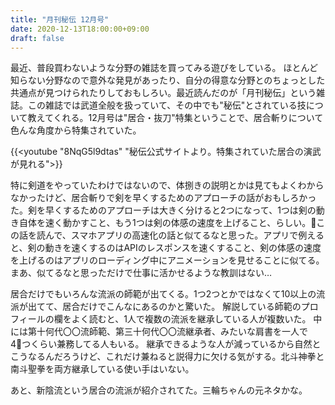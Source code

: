 ```yaml
---
title: "月刊秘伝 12月号"
date: 2020-12-13T18:00:00+09:00
draft: false
---
```


最近、普段買わないような分野の雑誌を買ってみる遊びをしている。
ほとんど知らない分野なので意外な発見があったり、自分の得意な分野とのちょっとした共通点が見つけられたりしておもしろい。最近読んだのが「月刊秘伝」という雑誌。この雑誌では武道全般を扱っていて、その中でも"秘伝"とされている技について教えてくれる。12月号は"居合・抜刀"特集ということで、居合斬りについて色んな角度から特集されていた。

{{<youtube "8NqG5l9dtas" "秘伝公式サイトより。特集されていた居合の演武が見れる">}}
<!-- {{<youtube "8NqG5l9dtas">}} -->

特に剣道をやっていたわけではないので、体捌きの説明とかは見てもよくわからなかったけど、居合斬りで剣を早くするためのアプローチの話がおもしろかった。剣を早くするためのアプローチは大きく分けると2つになって、1つは剣の動き自体を速く動かすこと、もう1つは剣の体感の速度を上げること、らしい。この話を読んで、スマホアプリの高速化の話と似てるなと思った。アプリで例えると、剣の動きを速くするのはAPIのレスポンスを速くすること、剣の体感の速度を上げるのはアプリのローディング中にアニメーションを見せることに似てる。まあ、似てるなと思っただけで仕事に活かせるような教訓はない…

居合だけでもいろんな流派の師範が出てくる。1つ2つとかではなくて10以上の流派が出てて、居合だけでこんなにあるのかと驚いた。
解説している師範のプロフィールの欄をよく読むと、1人で複数の流派を継承している人が複数いた。
中には第十何代〇〇流師範、第三十何代〇〇流継承者、みたいな肩書を一人で4つくらい兼務してる人もいる。
継承できるような人が減っているから自然とこうなるんだろうけど、これだけ兼ねると説得力に欠ける気がする。北斗神拳と南斗聖拳を両方継承している使い手はいない。

あと、新陰流という居合の流派が紹介されてた。三輪ちゃんの元ネタかな。
